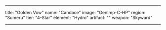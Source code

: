 ---

title: "Golden Vow"
name: "Candace"
image: "GenImp-C-HP"
region: "Sumeru"
tier: "4-Star"
element: "Hydro"
artifact: ""
weapon: "Skyward"

---